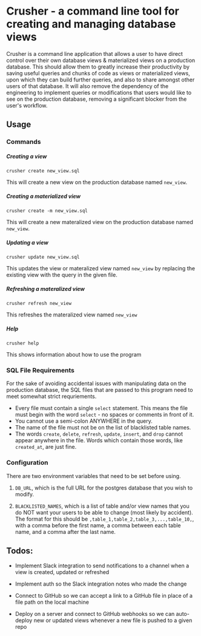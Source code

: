 # Crusher - a command line tool for creating and managing database views
Crusher is a command line application that allows a user to have direct control over their own database views & materialized views on a production database. This should allow them to greatly increase their productivity by saving useful queries and chunks of code as views or materialized views, upon which they can build further queries, and also to share amongst other users of that database. It will also remove the dependency of the engineering to implement queries or modifications that users would like to see on the production database, removing a significant blocker from the user's workflow.

## Usage
### Commands

##### Creating a view
```
crusher create new_view.sql
```
This will create a new view on the production database named `new_view`.

##### Creating a materialized view
```
crusher create -m new_view.sql
```
This will create a new materalized view on the production database named `new_view`.

##### Updating a view
```
crusher update new_view.sql
```
This updates the view or materalized view named `new_view` by replacing the existing view with the query in the given file.

##### Refreshing a materalized view
```
crusher refresh new_view
```
This refreshes the materalized view named `new_view`

##### Help
```
crusher help
```
This shows information about how to use the program

### SQL File Requirements

For the sake of avoiding accidental issues with manipulating data on the production database, the SQL files that are passed to this program need to meet somewhat strict requriements.

* Every file must contain a single `select` statement. This means the file must begin with the word `select` - no spaces or comments in front of it.
* You cannot use a semi-colon ANYWHERE in the query.
* The name of the file must not be on the list of blacklisted table names.
* The words `create`, `delete`, `refresh`, `update`, `insert`, and `drop` cannot appear anywhere in the file. Words which contain those words, like `created_at`, are just fine.


### Configuration

There are two environment variables that need to be set before using.

1) `DB_URL`, which is the full URL for the postgres database that you wish to modify.

2) `BLACKLISTED_NAMES`, which is a list of table and/or view names that you do NOT want your users to be able to change (most likely by accident). The format for this should be `,table_1,table_2,table_3,...,table_10,`, with a comma before the first name, a comma between each table name, and a comma after the last name.

## Todos:

- Implement Slack integration to send notifications to a channel when a view is created, updated or refreshed

- Implement auth so the Slack integration notes who made the change

- Connect to GitHub so we can accept a link to a GitHub file in place of a file path on the local machine

- Deploy on a server and connect to GitHub webhooks so we can auto-deploy new or updated views whenever a new file is pushed to a given repo
